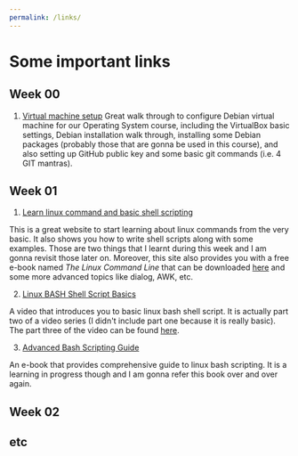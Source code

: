 ```yaml
---
permalink: /links/
---
```


# Some important links

## Week 00

1. [Virtual machine setup](https://osp4diss.vlsm.org/)
Great walk through to configure Debian virtual machine for our Operating System course, including the VirtualBox basic settings, Debian installation walk through, installing some Debian packages (probably those that are gonna be used in this course), and also setting up GitHub public key and some basic git commands (i.e. 4 GIT mantras).

## Week 01
1. [Learn linux command and basic shell scripting](https://www.linuxcommand.org/)

This is a great website to start learning about linux commands from the very basic. It also shows you how to write shell scripts along with some examples. Those are two things that I learnt during this week and I am gonna revisit those later on. Moreover, this site also provides you with a free e-book named *The Linux Command Line* that can be downloaded [here](https://sourceforge.net/projects/linuxcommand/files/TLCL/19.01/TLCL-19.01.pdf/download) and some more advanced topics like dialog, AWK, etc.


2. [Linux BASH Shell Script Basics](https://youtu.be/6W8sAWakcxY)

A video that introduces you to basic linux bash shell script. It is actually part two of a video series (I didn't include part one because it is really basic). The part three of the video can be found [here](https://youtu.be/9aD59kA_P1M).


3. [Advanced Bash Scripting Guide](https://tldp.org/LDP/abs/abs-guide.pdf)

An e-book that provides comprehensive guide to linux bash scripting. It is a learning in progress though and I am gonna refer this book over and over again.


## Week 02

## etc
